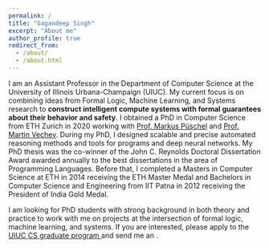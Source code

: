 ```yaml
---
permalink: /
title: "Gagandeep Singh"
excerpt: "About me"
author_profile: true
redirect_from: 
  - /about/
  - /about.html
---
```


I am an Assistant Professor in the Department of Computer Science at the University of Illinois Urbana-Champaign (UIUC). My current focus is on combining ideas from Formal Logic, Machine Learning, and Systems research to **construct intelligent compute systems with formal guarantees about their behavior and safety**. I obtained a PhD in Computer Science from ETH Zurich in 2020 working with <a href="https://acl.inf.ethz.ch/people/markusp/">Prof. Markus Püschel</a> and <a href="https://www.sri.inf.ethz.ch/people/martin"> Prof. Martin Vechev</a>. During my PhD, I designed scalable and precise automated reasoning methods and tools for programs and deep neural networks. My PhD thesis was the co-winner of the John C. Reynolds Doctoral Dissertation Award awarded annually to the best dissertations in the area of Programming Languages. Before that, I completed a Masters in Computer Science at ETH in 2014 receiving the ETH Master Medal and Bachelors in Computer Science and Engineering from IIT Patna in 2012 receiving the President of India Gold Medal. 

I am looking for PhD students with strong background in both theory and practice to work with me on projects at the intersection of formal logic, machine learning, and systems. If you are interested, please apply to the <a href="https://grad.illinois.edu/admissions/apply">UIUC CS graduate program </a> and send me an <a href="mailto:ggnds@illinois.edu"><i class="fas fa-envelope zoom" aria-hidden="true"></i></a>.

